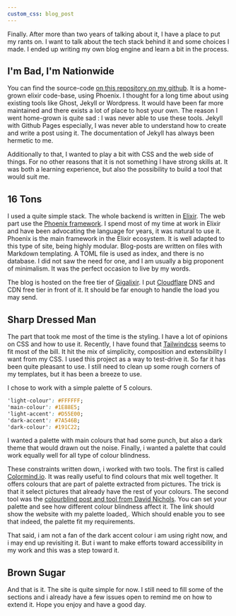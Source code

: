 ```yaml
---
custom_css: blog_post
---
```

Finally. After more than two years of talking about it, I have a place to put my rants on. I want to talk about the tech stack behind it and some choices I made. I ended up writing my own blog engine and learn a bit in the process.
<!--more-->

## I'm Bad, I'm Nationwide

You can find the source-code [on this repository on my github](https://github.com/DianaOlympos/dianao-softwaremaxims). It is a  home-grown elixir code-base, using Phoenix. I thought for a long time about using existing tools like Ghost, Jekyll or Wordpress. It would have been far more maintained and there exists a lot of place to host your own. 
The reason I went home-grown is quite sad : I was never able to use these tools. Jekyll with Github Pages especially, I was never able to understand how to create and write a post using it. The documentation of Jekyll has always been hermetic to me.

Additionally to that, I wanted to play a bit with CSS and the web side of things. For no other reasons that it is not something I have strong skills at. It was both a learning experience, but also the possibility to build a tool that would suit me.

## 16 Tons

I used a quite simple stack. The whole backend  is written in [Elixir](https://elixir-lang.org/). The web part use the [Phoenix framework](https://phoenixframework.org/). I spend most of my time at work in Elixir and have been advocating the language for years, it was natural to use it. Phoenix is the main framework in the Elixir ecosystem. It is well adapted to this type of site, being highly modular.
Blog-posts are written on files with Markdown templating. A TOML file is used as index, and there is no database. I did not saw the need for one, and I am usually a big proponent of minimalism. It was the perfect occasion to live by my words.

The blog is hosted on the free tier of [Gigalixir](https://gigalixir.com/). I put [Cloudflare](https://www.cloudflare.com/) DNS and CDN free tier in front of it. It should be far enough to handle the load you may send.

## Sharp Dressed Man

The part that took me most of the time is the styling. I have a lot of opinions on CSS and how to use it. Recently, I have found that [Tailwindcss](https://tailwindcss.com/) seems to fit most of the bill. It hit the mix of simplicity, composition and extensibility I want from my CSS. I used this project as a way to test-drive it. So far it has been quite pleasant to use. I still need to clean up some rough corners of my templates, but it has been a breeze to use.

I chose to work with a simple palette of 5 colours.

```CSS
'light-colour': #FFFFFF;
'main-colour': #1E88E5;
'light-accent': #D55E00;
'dark-accent': #7A546B;
'dark-colour': #191C22;
```

I wanted a palette with main colours that had some punch, but also a dark theme that would drawn out the noise. Finally, i wanted a palette that could work equally well for all type of colour blindness.

These constraints written down, i worked with two tools. The first is called [Colormind.io](http://colormind.io/bootstrap/). It was really useful to find colours that mix well together. It offers colours that are part of palette extracted from pictures. The trick is that it select pictures that already have the rest of your colours. The second tool was the [colourblind post and tool from David Nichols](https://davidmathlogic.com/colorblind/#%23FFFFFF-%23D55E00-%231E88E5-%237A546B-%23191C22). You can set your palette and see how different colour blindness affect it. The link should show the website with my palette loaded,. Which should enable you to see that indeed, the palette fit my requirements.

That said, i am not a fan of the dark accent colour i am using right now, and i may end up revisiting it. But i want to make efforts toward accessibility in my work and this was a step toward it.

## Brown Sugar

And that is it. The site is quite simple for now. I still need to fill some of the sections and i already have a few issues open to remind me on how to extend it. Hope you enjoy and have a good day.